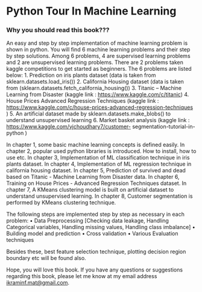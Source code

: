 # Python Tour In Machine Learning

### Why you should read this book???

An easy and step by step implementation of machine learning problem is shown in python. You will find 6 machine learning problems and their step by step solutions.
Among 6 problems, 4 are supervised learning problems and 2 are unsupervised learning problems.
There are 2 problems taken kaggle competitions to get started as beginners.
The 6 problems are listed below:
    1. Prediction on iris plants dataset (data is taken from sklearn.datasets.load_iris())
    2. California Housing dataset (data is taken from (sklearn.datasets.fetch_california_housing())
    3. Titanic – Machine Learning from Disaster (kaggle link : https://www.kaggle.com/c/titanic)
    4. House Prices Advanced Regression Techniques (kaggle link : https://www.kaggle.com/c/house-prices-advanced-regression-techniques )
    5. An artificial dataset made by sklearn.datasets.make_blobs() to understand unsupervised learning
    6. Market basket analysis (kaggle link : https://www.kaggle.com/vjchoudhary7/customer-
segmentation-tutorial-in-python )

In chapter 1, some basic machine learning concepts is defined easily. In chapter 2, popular used python libraries is introduced. How to install, how to use etc. In chapter 3, Implementation of ML classification technique in iris plants dataset. In chapter 4, Implementation of ML regression technique in california housing dataset. In chapter 5, Prediction of survived and dead based on Titanic - Machine Learning from Disaster data. In chapter 6, Training on House Prices - Advanced Regression Techniques dataset. In chapter 7, A KMeans clustering model is built on artificial dataset to understand unsupervised learning. In chapter 8, Customer segmentation is performed by KMeans clustering technique.

The following steps are implemented step by step as necessary in each problem:
    • Data Preprocessing [Checking data leakage, Handling Categorical variables, Handling missing values, Handling class imbalance]
    • Building model and prediction
    • Cross validation
    • Various Evaluation techniques

Besides these, best feature selection technique, plotting decision region boundary etc will be found also.

Hope, you will love this book. If you have any questions or suggestions regarding this book, please let me know at my email address ikraminf.mat@gmail.com.
